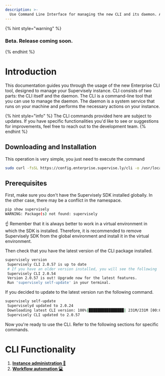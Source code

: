 ```yaml
---
description: >-
  Use Command Line Interface for managing the new CLI and its daemon. Automate the initialization and upgrading processes effortlessly.
---
```


{% hint style="warning" %}
### Beta. Release coming soon.
{% endhint %}

# Introduction

This documentation guides you through the usage of the new Enterprise CLI tool, designed to manage your Supervisely instance.
CLI consists of two parts: the CLI itself and the daemon. The CLI is a command-line tool that you can use to manage the daemon. The daemon is a system service that runs on your machine and performs the necessary actions on your instance.

{% hint style="info" %}
The CLI commands provided here are subject to updates. If you have specific functionalities you'd like to see or suggestions for improvements, feel free to reach out to the development team.
{% endhint %}

## Downloading and Installation

This operation is very simple, you just need to execute the command

```bash
sudo curl -fsSL https://config.enterprise.supervise.ly/cli -o /usr/local/bin/supervisely && sudo chmod +x /usr/local/bin/supervisely
```

## Prerequisites

First, make sure you don't have the Supervisely SDK installed globally. In the other case, there may be a conflict in the namespace.

```bash
pip show supervisely
WARNING: Package(s) not found: supervisely
```

☝️ Remember that it is always better to work in a virtual environment in which the SDK is installed. Therefore, it is recommended to remove Supervisely SDK from the global environment and install it in the virtual environment.

Then check that you have the latest version of the CLI package installed.

```bash
supervisely version
 Supervisely CLI 2.0.57 is up to date
 # If you have an older version installed, you will see the following
 Supervisely CLI 2.0.54
 Version 2.0.57 is out! Upgrade now for the latest features. 
 Run 'supervisely self-update' in your terminal.
```

If you decided to update to the latest version run the following command.

```bash
supervisely self-update
 Superviselyd updated to 2.0.24
 Downloading latest CLI version: 100%|████████████████| 231M/231M [00:00<00:00, 770MB/s]
 Supervisely CLI updated to 2.0.57
```
Now you're ready to use the CLI. Refer to the following sections for specific commands.

# CLI Functionality
1. [**Instance administration 🔧**](instance-administration.md)
2. [**Workflow automation 💻**](workflow-automation.md)